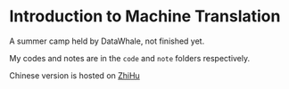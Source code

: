 # Introduction to Machine Translation

A summer camp held by DataWhale, not finished yet.

My codes and notes are in the `code` and `note` folders respectively.

Chinese version is hosted on [ZhiHu](https://www.zhihu.com/column/c_1795958334534316032)
